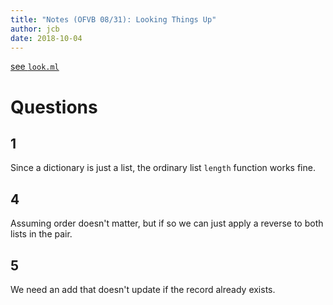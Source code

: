 ```yaml
---
title: "Notes (OFVB 08/31): Looking Things Up"
author: jcb
date: 2018-10-04
---
```


[see `look.ml`](https://github.com/johnchandlerburnham/ofvb/blob/master/08/look.ml)

# Questions

## 1

Since a dictionary is just a list, the ordinary list `length` function works
fine.

## 4

Assuming order doesn't matter, but if so we can just apply a reverse to both
lists in the pair.

## 5

We need an add that doesn't update if the record already exists.


